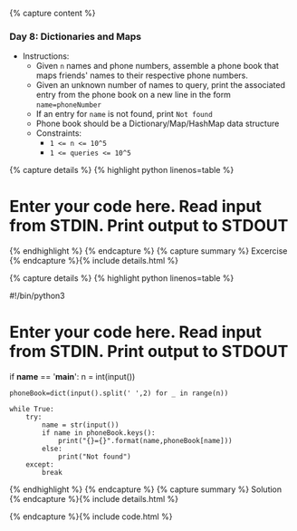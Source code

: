 {% capture content %}
### Day 8: Dictionaries and Maps 
- Instructions:
    - Given `n` names and phone numbers, assemble a phone book that maps friends' names to their respective phone numbers.
    - Given an unknown number of names to query, print the associated entry from the phone book on a new line in the form `name=phoneNumber`
    - If an entry for `name` is not found, print `Not found`
    - Phone book should be a Dictionary/Map/HashMap data structure
    - Constraints:
        - `1 <= n <= 10^5`
        - `1 <= queries <= 10^5`

{% capture details %}
{% highlight python linenos=table %}

# Enter your code here. Read input from STDIN. Print output to STDOUT

{% endhighlight %}
{% endcapture %}
{% capture summary %} 
Excercise
{% endcapture %}{% include details.html %}

{% capture details %}
{% highlight python linenos=table %}

#!/bin/python3
# Enter your code here. Read input from STDIN. Print output to STDOUT

if __name__ == '__main__':
    n = int(input())
    
    phoneBook=dict(input().split(' ',2) for _ in range(n))
    
    while True:
        try:
            name = str(input())
            if name in phoneBook.keys():
                print("{}={}".format(name,phoneBook[name]))
            else:
                print("Not found")
        except:
            break

{% endhighlight %}
{% endcapture %}
{% capture summary %} 
Solution
{% endcapture %}{% include details.html %}

{% endcapture %}{% include code.html %}
